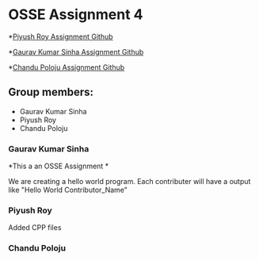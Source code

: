 # OSSE Assignment 4
*[Piyush Roy Assignment Github](https://github.com/piyushroybits/assignment4)

*[Gaurav Kumar Sinha Assignment Github](https://github.com/gauravsinha200/assignment4)

*[Chandu Poloju Assignment Github](https://github.com/chandupolojubits/assignment4)

## Group members:
* Gaurav Kumar Sinha
* Piyush Roy
* Chandu Poloju

### Gaurav Kumar Sinha
*This a an OSSE Assignment *

We are creating a hello world program.
Each contributer will have a output like  "Hello World Contributor_Name"

### Piyush Roy
Added CPP files

### Chandu Poloju
